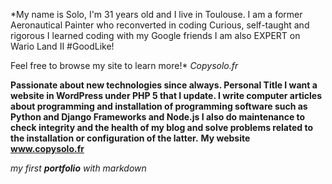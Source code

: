 

*My name is Solo, I'm 31 years old and I live in Toulouse.
I am a former Aeronautical Painter who reconverted in coding
Curious, self-taught and rigorous I learned coding with my Google friends
I am also EXPERT on Wario Land II #GoodLike!

Feel free to browse my site to learn more!*
 _Copysolo.fr_

**Passionate about new technologies since always.
Personal Title I want a website in WordPress under PHP 5 that I update.
I write computer articles about programming and installation of programming software such as Python and Django Frameworks and Node.js
I also do maintenance to check integrity
and the health of my blog and solve problems related to the installation or configuration of the latter.**
 __My website www.copysolo.fr__

_my first **portfolio** with markdown_  
